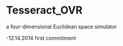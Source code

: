 Tesseract_OVR
=============

a four-dimensional Euclidean space simulator 

-12.14.2014
first commitment
